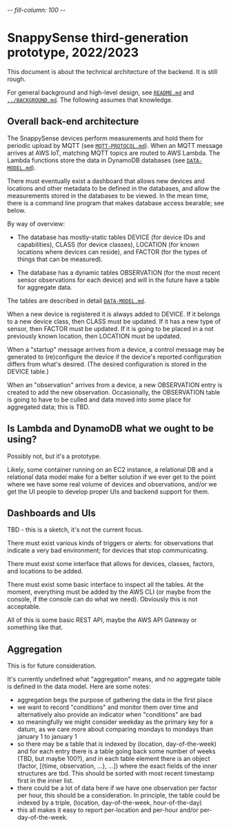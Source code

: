 -*- fill-column: 100 -*-

# SnappySense third-generation prototype, 2022/2023

This document is about the technical architecture of the backend.  It is still rough.

For general background and high-level design, see [`README.md`](README.md) and
[`../BACKGROUND.md`](../BACKGROUND.md).  The following assumes that knowledge.

## Overall back-end architecture

The SnappySense devices perform measurements and hold them for periodic upload by MQTT (see
[`MQTT-PROTOCOL.md`](MQTT-PROTOCOL.md)).  When an MQTT message arrives at AWS IoT, matching MQTT
topics are routed to AWS Lambda.  The Lambda functions store the data in DynamoDB databases (see
[`DATA-MODEL.md`](DATA-MODEL.md)).

There must eventually exist a dashboard that allows new devices and locations and other metadata to
be defined in the databases, and allow the measurements stored in the databases to be viewed.  In
the mean time, there is a command line program that makes database access bearable; see below.

By way of overview:

- The database has mostly-static tables DEVICE (for device IDs and capabilities), CLASS (for device
  classes), LOCATION (for known locations where devices can reside), and FACTOR (for the types of
  things that can be measured).

- The database has a dynamic tables OBSERVATION (for the most recent sensor observations for each
  device) and will in the future have a table for aggregate data.
  
The tables are described in detail [`DATA-MODEL.md`](DATA-MODEL.md).

When a new device is registered it is always added to DEVICE.  If it belongs to a new device class,
then CLASS must be updated.  If it has a new type of sensor, then FACTOR must be updated.  If it is
going to be placed in a not previously known location, then LOCATION must be updated.

When a "startup" message arrives from a device, a control message may be generated to (re)configure
the device if the device's reported configuration differs from what's desired.  (The desired
configuration is stored in the DEVICE table.)

When an "observation" arrives from a device, a new OBSERVATION entry is created to add the new observation.
Occasionally, the OBSERVATION table is going to have to be culled and data moved into some place
for aggregated data; this is TBD.

## Is Lambda and DynamoDB what we ought to be using?

Possibly not, but it's a prototype.

Likely, some container running on an EC2 instance, a relational DB and a relational data model make
for a better solution if we ever get to the point where we have some real volume of devices and
observations, and/or we get the UI people to develop proper UIs and backend support for them.

## Dashboards and UIs

TBD - this is a sketch, it's not the current focus.

There must exist various kinds of triggers or alerts: for observations that indicate a very bad
environment; for devices that stop communicating.

There must exist some interface that allows for devices, classes, factors, and locations to
be added.

There must exist some basic interface to inspect all the tables.  At the moment, everything must be
added by the AWS CLI (or maybe from the console, if the console can do what we need).  Obviously
this is not acceptable.

All of this is some basic REST API, maybe the AWS API Gateway or something like that.

## Aggregation

This is for future consideration.

It's currently undefined what "aggregation" means, and no aggregate table is defined in the data
model.  Here are some notes:

- aggregation begs the purpose of gathering the data in the first place
- we want to record "conditions" and monitor them over time and alternatively also provide an
  indicator when "conditions" are bad
- so meaningfully we might consider weekday as the primary key for a datum, as we care more about
  comparing mondays to mondays than january 1 to january 1
- so there may be a table that is indexed by (location, day-of-the-week) and for each entry there is
  a table going back some number of weeks (TBD, but maybe 100?), and in each table element there is
  an object (factor, [{time, observation, ...}, ...])  where the exact fields of the inner structures
  are tbd.  This should be sorted with most recent timestamp first in the inner list.
- there could be a lot of data here if we have one observation per factor per hour, this should be a
  consideration.  In principle, the table could be indexed by a triple, (location, day-of-the-week,
  hour-of-the-day)
- this all makes it easy to report per-location and per-hour and/or per-day-of-the-week.
